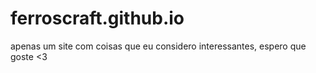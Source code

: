 # ferroscraft.github.io
apenas um site com coisas que eu considero interessantes, espero que goste <3
